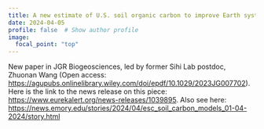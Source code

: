 ```yaml
---
title: A new estimate of U.S. soil organic carbon to improve Earth system models 
date: 2024-04-05
profile: false  # Show author profile
image:
  focal_point: "top"
---
```

New paper in JGR Biogeosciences, led by former Sihi Lab postdoc, Zhuonan Wang (Open access: https://agupubs.onlinelibrary.wiley.com/doi/epdf/10.1029/2023JG007702). Here is the link to the news release on this piece: https://www.eurekalert.org/news-releases/1039895. Also see here: https://news.emory.edu/stories/2024/04/esc_soil_carbon_models_01-04-2024/story.html 

